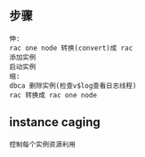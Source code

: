 ## 步骤
```
伸:
rac one node 转换(convert)成 rac
添加实例
启动实例
缩:
dbca 删除实例(检查v$log查看日志线程)
rac 转换成 rac one node
```
## instance caging
`控制每个实例资源利用`